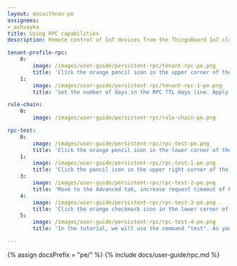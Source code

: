```yaml
---
layout: docwithnav-pe
assignees:
- ashvayka
title: Using RPC capabilities
description: Remote control of IoT devices from the ThingsBoard IoT cloud using RPC feature

tenant-profile-rpc:
    0:
        image: /images/user-guide/persistent-rpc/tenant-rpc-pe.png
        title: 'Click the orange pencil icon in the upper corner of the screen to enter dashboard edit mode.'
    1:
        image: /images/user-guide/persistent-rpc/tenant-rpc-1-pe.png
        title: 'Set the number of days in the RPC TTL days line. Apply changes by clicking the orange checkmark icon in the upper right corner of the page.'

rule-chain:
    0:
        image: /images/user-guide/persistent-rpc/rule-chain-pe.png

rpc-test:
    0:
        image: /images/user-guide/persistent-rpc/rpc-test-pe.png
        title: 'Click the orange pencil icon in the lower corner of the screen to enter dashboard edit mode.'
    1:
        image: /images/user-guide/persistent-rpc/rpc-test-1-pe.png
        title: 'Click the pencil icon in the upper right corner of the RPC debug terminal to enter widget edit mode.'
    3:
        image: /images/user-guide/persistent-rpc/rpc-test-2-pe.png
        title: 'Move to the Advanced tab, increase request timeout of RPC and check the box "RPC request persistent" to enable it. Click the orange checkmark icon in the upper corner of the window to apply the changes.'
    4:
        image: /images/user-guide/persistent-rpc/rpc-test-3-pe.png
        title: 'Click the orange checkmark icon in the lower corner of the screen to save all applied changes.'
    5:
        image: /images/user-guide/persistent-rpc/rpc-test-4-pe.png
        title: 'In the tutorial, we will use the command "test". As you can see, the response contains RPC ID.'

---
```


{% assign docsPrefix = "pe/" %}
{% include docs/user-guide/rpc.md %}